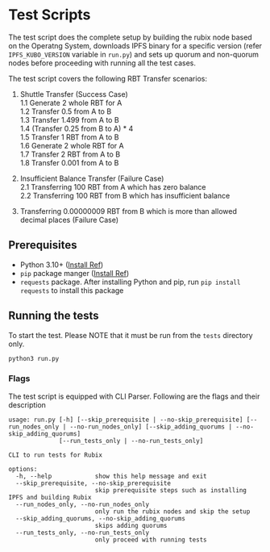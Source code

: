 # Test Scripts

The test script does the complete setup by building the rubix node based on the Operatng System, downloads IPFS binary for a specific version (refer `IPFS_KUBO_VERSION` variable in `run.py`) and sets up quorum and non-quorum nodes before proceeding with running all the test cases.

The test script covers the following RBT Transfer scenarios:

1. Shuttle Transfer (Success Case) <br>
  1.1 Generate 2 whole RBT for A <br>
  1.2 Transfer 0.5 from A to B <br>
  1.3 Transfer 1.499 from A to B <br>
  1.4 (Transfer 0.25 from B to A) * 4 <br>
  1.5 Transfer 1 RBT from A to B <br>
  1.6 Generate 2 whole RBT for A <br>
  1.7 Transfer 2 RBT from A to B <br>
  1.8 Transfer 0.001 from A to B <br>

2. Insufficient Balance Transfer (Failure Case) <br>
  2.1 Transferring 100 RBT from A which has zero balance <br>
  2.2 Transferring 100 RBT from B which has insufficient balance <br>

3. Transferring 0.00000009 RBT from B which is more than allowed decimal places (Failure Case)

## Prerequisites

- Python 3.10+ ([Install Ref](https://www.python.org/downloads/))
- `pip` package manger ([Install Ref](https://pip.pypa.io/en/stable/installation/))
- `requests` package. After installing Python and pip, run `pip install requests` to install this package 

## Running the tests

To start the test. Please NOTE that it must be run from the `tests` directory only.

```
python3 run.py
```

### Flags

The test script is equipped with CLI Parser. Following are the flags and their description

```
usage: run.py [-h] [--skip_prerequisite | --no-skip_prerequisite] [--run_nodes_only | --no-run_nodes_only] [--skip_adding_quorums | --no-skip_adding_quorums]
              [--run_tests_only | --no-run_tests_only]

CLI to run tests for Rubix

options:
  -h, --help            show this help message and exit
  --skip_prerequisite, --no-skip_prerequisite
                        skip prerequisite steps such as installing IPFS and building Rubix
  --run_nodes_only, --no-run_nodes_only
                        only run the rubix nodes and skip the setup
  --skip_adding_quorums, --no-skip_adding_quorums
                        skips adding quorums
  --run_tests_only, --no-run_tests_only
                        only proceed with running tests
```